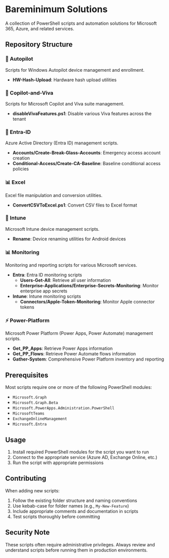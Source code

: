 # Bareminimum Solutions

A collection of PowerShell scripts and automation solutions for Microsoft 365, Azure, and related services.

## Repository Structure

### 🚁 Autopilot
Scripts for Windows Autopilot device management and enrollment.
- **HW-Hash-Upload**: Hardware hash upload utilities

### 🤖 Copilot-and-Viva
Scripts for Microsoft Copilot and Viva suite management.
- **disableVivaFeatures.ps1**: Disable various Viva features across the tenant

### 🔐 Entra-ID
Azure Active Directory (Entra ID) management scripts.
- **Accounts/Create-Break-Glass-Accounts**: Emergency access account creation
- **Conditional-Access/Create-CA-Baseline**: Baseline conditional access policies

### 📊 Excel
Excel file manipulation and conversion utilities.
- **ConvertCSVToExcel.ps1**: Convert CSV files to Excel format

### 📱 Intune
Microsoft Intune device management scripts.
- **Rename**: Device renaming utilities for Android devices

### 📊 Monitoring
Monitoring and reporting scripts for various Microsoft services.
- **Entra**: Entra ID monitoring scripts
  - **Users-Get-All**: Retrieve all user information
  - **Enterprise-Applications/Enterprise-Secrets-Monitoring**: Monitor enterprise app secrets
- **Intune**: Intune monitoring scripts
  - **Connectors/Apple-Token-Monitoring**: Monitor Apple connector tokens

### ⚡ Power-Platform
Microsoft Power Platform (Power Apps, Power Automate) management scripts.
- **Get_PP_Apps**: Retrieve Power Apps information
- **Get_PP_Flows**: Retrieve Power Automate flows information
- **Gather-System**: Comprehensive Power Platform inventory and reporting

## Prerequisites

Most scripts require one or more of the following PowerShell modules:
- `Microsoft.Graph`
- `Microsoft.Graph.Beta`
- `Microsoft.PowerApps.Administration.PowerShell`
- `MicrosoftTeams`
- `ExchangeOnlineManagement`
- `Microsoft.Entra`

## Usage

1. Install required PowerShell modules for the script you want to run
2. Connect to the appropriate service (Azure AD, Exchange Online, etc.)
3. Run the script with appropriate permissions

## Contributing

When adding new scripts:
1. Follow the existing folder structure and naming conventions
2. Use kebab-case for folder names (e.g., `My-New-Feature`)
3. Include appropriate comments and documentation in scripts
4. Test scripts thoroughly before committing

## Security Note

These scripts often require administrative privileges. Always review and understand scripts before running them in production environments.